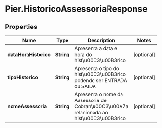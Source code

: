 # Pier.HistoricoAssessoriaResponse

## Properties
Name | Type | Description | Notes
------------ | ------------- | ------------- | -------------
**dataHoraHistorico** | **String** | Apresenta a data e hora do hist\u00C3\u00B3rico | [optional] 
**tipoHistorico** | **String** | Apresenta o tipo do hist\u00C3\u00B3rico podendo ser ENTRADA ou SAIDA | [optional] 
**nomeAssessoria** | **String** | Apresenta o nome da Assessoria de Cobran\u00C3\u00A7a relacionada ao hist\u00C3\u00B3rico | [optional] 


